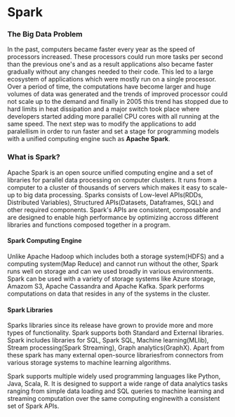 # Spark  
### The Big Data Problem
In the past, computers became faster every year as the speed of processors increased. These processors could run more tasks per second than the previous one's and as a result applications also became faster gradually without any changes needed to their code. This led to a large ecosystem of applications which were mostly run on a single processor.
Over a period of time, the computations have become larger and huge volumes of data was generated and the trends of improved processor could not scale up to the demand and finally in 2005 this trend has stopped due to hard limits in heat dissipation and a major switch took place where developers started adding more parallel CPU cores with all running at the same speed.
The next step was to modify the applications to add paralellism in order to run faster and set a stage for programming models with a unified computing engine such as **Apache Spark**.  
### What is Spark?
Apache Spark is an open source unified computing engine and a set of libraries for parallel data processing on computer clusters. It runs from a computer to a cluster of thousands of servers which makes it easy to scale-up to big data processing. Sparks consists of Low-level APIs(RDDs, Distributed Variables), Structured APIs(Datasets, Dataframes, SQL) and other required components. Spark's APIs are consistent, composable and are designed to enable high performance by optimizing accross different libraries and functions composed together in a program.  
  
#### Spark Computing Engine  
Unlike Apache Hadoop which includes both a storage system(HDFS) and a computing system(Map Reduce) and cannot run without the other, Spark runs well on storage and can we used broadly in various environments. Spark can be used with a variety of storage systems like Azure storage, Amazom S3, Apache Cassandra and Apache Kafka. Spark performs computations on data that resides in any of the systems in the cluster.    
#### Spark Libraries  
Sparks libraries since its release have grown to provide more and more types of functionality. Spark supports both Standard and External libraries. Spark includes libraries for SQL, Spark SQL, Machine learning(MLlib), Stream processing(Spark Streaming), Graph analytics(GraphX). Apart from these spark has many external open-source librariesfrom connectors from various storage systems to machine learning algorithms.  

Spark supports multiple widely used programming languages like Python, Java, Scala, R. It is designed to support a wide range of data analytics tasks ranging from simple data loading and SQL queries to machine learning and streaming computation over the same computing enginewith a consistent set of Spark APIs.
